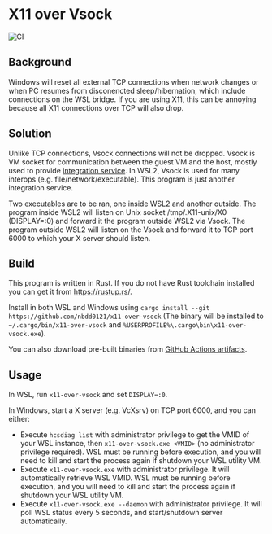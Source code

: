 X11 over Vsock
==============

![CI](https://github.com/nbdd0121/x11-over-vsock/workflows/CI/badge.svg?branch=master)

## Background

Windows will reset all external TCP connections when network changes or when PC resumes from disconencted sleep/hibernation, which include connections on the WSL bridge. If you are using X11, this can be annoying because all X11 connections over TCP will also drop.

## Solution

Unlike TCP connections, Vsock connections will not be dropped. Vsock is VM socket for communication between the guest VM and the host, mostly used to provide [integration service](https://docs.microsoft.com/en-us/virtualization/hyper-v-on-windows/user-guide/make-integration-service). In WSL2, Vsock is used for many interops (e.g. file/network/executable). This program is just another integration service.

Two executables are to be ran, one inside WSL2 and another outside. The program inside WSL2 will listen on Unix socket /tmp/.X11-unix/X0 (DISPLAY=:0) and forward it the program outside WSL2 via Vsock. The program outside WSL2 will listen on the Vsock and forward it to TCP port 6000 to which your X server should listen.

## Build

This program is written in Rust. If you do not have Rust toolchain installed you can get it from https://rustup.rs/.

Install in both WSL and Windows using `cargo install --git https://github.com/nbdd0121/x11-over-vsock` (The binary will be installed to `~/.cargo/bin/x11-over-vsock` and `%USERPROFILE%\.cargo\bin\x11-over-vsock.exe`).

You can also download pre-built binaries from [GitHub Actions artifacts](https://github.com/nbdd0121/x11-over-vsock/actions).

## Usage

In WSL, run `x11-over-vsock` and set `DISPLAY=:0`.

In Windows, start a X server (e.g. VcXsrv) on TCP port 6000, and you can either:
* Execute `hcsdiag list` with administrator privilege to get the VMID of your WSL instance, then `x11-over-vsock.exe <VMID>` (no administrator privilege required). WSL must be running before execution, and you will need to kill and start the process again if shutdown your WSL utility VM.
* Execute `x11-over-vsock.exe` with administrator privilege. It will automatically retrieve WSL VMID. WSL must be running before execution, and you will need to kill and start the process again if shutdown your WSL utility VM.
* Execute `x11-over-vsock.exe --daemon` with administrator privilege. It will poll WSL status every 5 seconds, and start/shutdown server automatically.
